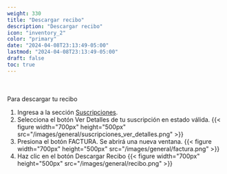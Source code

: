 ```yaml
---
weight: 330
title: "Descargar recibo"
description: "Descargar recibo"
icon: "inventory_2"
color: "primary"
date: "2024-04-08T23:13:49-05:00"
lastmod: "2024-04-08T23:13:49-05:00"
draft: false
toc: true
---
```

<br></br>
Para descargar tu recibo 
1. Ingresa a la sección [Suscripciones](Visualizar_Suscripciones.md).
2. Selecciona el botón Ver Detalles de tu suscripción en estado válida.
{{< figure width="700px" height="500px" src="/images/general/suscripciones_ver_detalles.png" >}} 
3. Presiona el botón FACTURA. Se abrirá una nueva ventana.
{{< figure width="700px" height="500px" src="/images/general/factura.png" >}} 
4. Haz clic en el botón Descargar Recibo
{{< figure width="700px" height="500px" src="/images/general/recibo.png" >}} 

